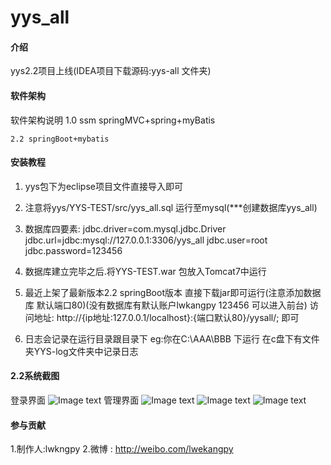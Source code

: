# yys_all

#### 介绍
yys2.2项目上线(IDEA项目下载源码:yys-all 文件夹)

#### 软件架构
软件架构说明
    1.0 ssm springMVC+spring+myBatis 
    
    2.2 springBoot+mybatis


#### 安装教程

1. yys包下为eclipse项目文件直接导入即可
2. 注意将yys/YYS-TEST/src/yys_all.sql 运行至mysql(***创建数据库yys_all)
3. 数据库四要素:
            jdbc.driver=com.mysql.jdbc.Driver
            jdbc.url=jdbc:mysql://127.0.0.1:3306/yys_all
            jdbc.user=root
            jdbc.password=123456
4. 数据库建立完毕之后.将YYS-TEST.war 包放入Tomcat7中运行

5. 最近上架了最新版本2.2 springBoot版本
 直接下载jar即可运行(注意添加数据库 默认端口80)(没有数据库有默认账户lwkangpy 123456 可以进入前台)
 访问地址:
    http://{ip地址:127.0.0.1/localhost}:{端口默认80}/yysall/;
    即可
6. 日志会记录在运行目录跟目录下 eg:你在C:\AAA\BBB 下运行
在c盘下有文件夹YYS-log文件夹中记录日志

#### 2.2系统截图
登录界面
![Image text](https://gitee.com/lwkangpy/yys_all/blob/master/img-2.2/yys-1.png)
管理界面
![Image text](https://gitee.com/lwkangpy/yys_all/blob/master/img-2.2/yys-2.png)
![Image text](https://gitee.com/lwkangpy/yys_all/blob/master/img-2.2/yys-3.png)
![Image text](https://gitee.com/lwkangpy/yys_all/blob/master/img-2.2/yys-4.png)

#### 参与贡献

 1.制作人:lwkngpy
 2.微博 : http://weibo.com/lwekangpy 
